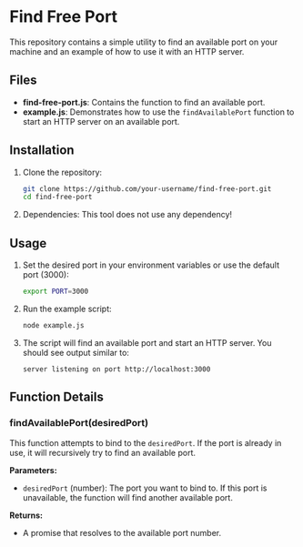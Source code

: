 # Find Free Port

This repository contains a simple utility to find an available port on your machine and an example of how to use it with an HTTP server.

## Files

- **find-free-port.js**: Contains the function to find an available port.
- **example.js**: Demonstrates how to use the `findAvailablePort` function to start an HTTP server on an available port.

## Installation

1. Clone the repository:
    ```sh
    git clone https://github.com/your-username/find-free-port.git
    cd find-free-port
    ```

2. Dependencies:
    This tool does not use any dependency!
    

## Usage

1. Set the desired port in your environment variables or use the default port (3000):
    ```sh
    export PORT=3000
    ```

2. Run the example script:
    ```sh
    node example.js
    ```

3. The script will find an available port and start an HTTP server. You should see output similar to:
    ```
    server listening on port http://localhost:3000
    ```

## Function Details

### findAvailablePort(desiredPort)

This function attempts to bind to the `desiredPort`. If the port is already in use, it will recursively try to find an available port.

**Parameters:**
- `desiredPort` (number): The port you want to bind to. If this port is unavailable, the function will find another available port.

**Returns:**
- A promise that resolves to the available port number.
